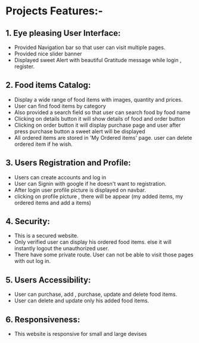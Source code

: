 
# Projects Features:-
## 1. Eye pleasing User Interface: 
  + Provided Navigation bar so that user can visit multiple pages.
  + Provided nice slider banner
  + Displayed sweet Alert with beautiful Gratitude message while login , register. 
## 2. Food items Catalog:
  + Display a wide range of food items with images, quantity and prices.
  + User can find food items by category
  + Also provided a search field so that user can search food by food name
  + Clicking on details button it will show details of food and order button
  + Clicking on order button it will display purchase page and user after press purchase button a sweet alert will be displayed
  + All ordered items are stored in 'My Ordered items' page. user can delete ordered item if he wish.
## 3. Users Registration and Profile:
  + Users can create accounts and log in 
  + User can Signin with google if he doesn't want to registration.
  + After login user profile picture is displayed on navbar.
  + clicking on profile picture , there will be appear (my added items, my ordered items and add a items)
## 4. Security:
  + This is a secured website.
  + Only verified user can display his ordered food items. else it will instantly logout the unauthorized user.
  + There have some private route. User can not be able to visit those pages with out log in.
## 5. Users Accessibility:
  + User can purchase, add , purchase, update and delete food items.
  + User can delete and update only his added food items.
## 6. Responsiveness:
  + This website is responsive for small and large devises
